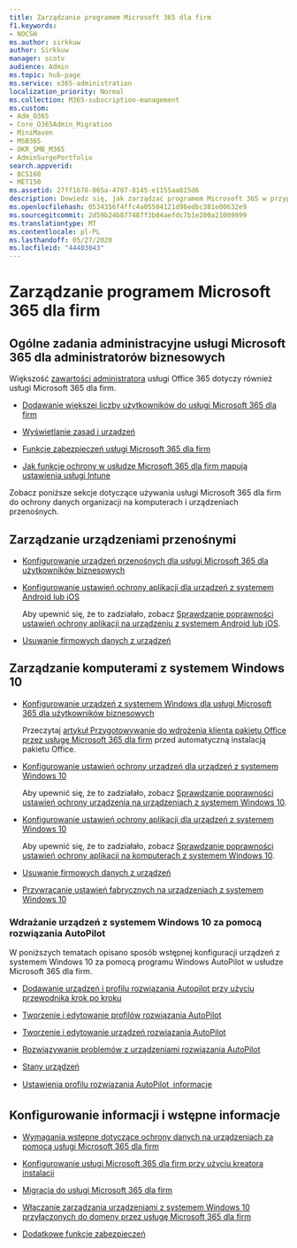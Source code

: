 ```yaml
---
title: Zarządzanie programem Microsoft 365 dla firm
f1.keywords:
- NOCSH
ms.author: sirkkuw
author: Sirkkuw
manager: scotv
audience: Admin
ms.topic: hub-page
ms.service: o365-administration
localization_priority: Normal
ms.collection: M365-subscription-management
ms.custom:
- Adm_O365
- Core_O365Admin_Migration
- MiniMaven
- MSB365
- OKR_SMB_M365
- AdminSurgePortfolio
search.appverid:
- BCS160
- MET150
ms.assetid: 27ff1678-865a-4707-8145-e1155aa815d6
description: Dowiedz się, jak zarządzać programem Microsoft 365 w przypadku zadań administratora związanych z firmą, urządzeń przenośnych, komputerów z systemem Windows 10 i wielu takich zadań.
ms.openlocfilehash: 0534356f4ffc4a05504121d96edbc381e00632e9
ms.sourcegitcommit: 2d59b24b877487f3b84aefdc7b1e200a21009999
ms.translationtype: MT
ms.contentlocale: pl-PL
ms.lasthandoff: 05/27/2020
ms.locfileid: "44403043"
---
```

# <a name="manage-microsoft-365-for-business"></a>Zarządzanie programem Microsoft 365 dla firm

## <a name="general-microsoft-365-for-business-admin-tasks"></a>Ogólne zadania administracyjne usługi Microsoft 365 dla administratorów biznesowych

Większość [zawartości administratora](https://docs.microsoft.com/office365/admin/admin-home) usługi Office 365 dotyczy również usługi Microsoft 365 dla firm.

- [Dodawanie większej liczby użytkowników do usługi Microsoft 365 dla firm](add-users-m365b.md)
    
- [Wyświetlanie zasad i urządzeń](view-policies-and-devices.md)
    
- [Funkcje zabezpieczeń usługi Microsoft 365 dla firm](security-features.md)
    
- [Jak funkcje ochrony w usłudze Microsoft 365 dla firm mapują ustawienia usługi Intune](map-protection-features-to-intune-settings.md)
    
Zobacz poniższe sekcje dotyczące używania usługi Microsoft 365 dla firm do ochrony danych organizacji na komputerach i urządzeniach przenośnych.
  
## <a name="manage-mobile-devices"></a>Zarządzanie urządzeniami przenośnymi

- [Konfigurowanie urządzeń przenośnych dla usługi Microsoft 365 dla użytkowników biznesowych](set-up-mobile-devices.md)
    
- [Konfigurowanie ustawień ochrony aplikacji dla urządzeń z systemem Android lub iOS](app-protection-settings-for-android-and-ios.md)
    
    Aby upewnić się, że to zadziałało, zobacz [Sprawdzanie poprawności ustawień ochrony aplikacji na urządzeniu z systemem Android lub iOS](validate-settings-on-android-or-ios.md). 
    
- [Usuwanie firmowych danych z urządzeń](remove-company-data.md)
    
## <a name="manage-windows-10-pcs"></a>Zarządzanie komputerami z systemem Windows 10

- [Konfigurowanie urządzeń z systemem Windows dla usługi Microsoft 365 dla użytkowników biznesowych](set-up-windows-devices.md)

    Przeczytaj [artykuł Przygotowywanie do wdrożenia klienta pakietu Office przez usługę Microsoft 365 dla firm](prepare-for-office-client-deployment.md) przed automatyczną instalacją pakietu Office. 
    
- [Konfigurowanie ustawień ochrony urządzeń dla urządzeń z systemem Windows 10](protection-settings-for-windows-10-pcs.md)
    
    Aby upewnić się, że to zadziałało, zobacz [Sprawdzanie poprawności ustawień ochrony urządzenia na urządzeniach z systemem Windows 10](validate-settings-on-windows-10-pcs.md). 
    
- [Konfigurowanie ustawień ochrony aplikacji dla urządzeń z systemem Windows 10](protection-settings-for-windows-10-devices.md)
    
    Aby upewnić się, że to zadziałało, zobacz [Sprawdzanie poprawności ustawień ochrony aplikacji na komputerach z systemem Windows 10](validate-protection-settings-on-windows-10-pcs.md). 
    
- [Usuwanie firmowych danych z urządzeń](remove-company-data.md)
    
- [Przywracanie ustawień fabrycznych na urządzeniach z systemem Windows 10](reset-devices-to-factory-settings.md)
    
### <a name="use-autopilot-to-deploy-windows-10-devices"></a>Wdrażanie urządzeń z systemem Windows 10 za pomocą rozwiązania AutoPilot

W poniższych tematach opisano sposób wstępnej konfiguracji urządzeń z systemem Windows 10 za pomocą programu Windows AutoPilot w usłudze Microsoft 365 dla firm.
  
- [Dodawanie urządzeń i profilu rozwiązania Autopilot przy użyciu przewodnika krok po kroku](add-autopilot-devices-and-profile.md)
    
- [Tworzenie i edytowanie profilów rozwiązania AutoPilot](create-and-edit-autopilot-profiles.md)
    
- [Tworzenie i edytowanie urządzeń rozwiązania AutoPilot](create-and-edit-autopilot-devices.md)
    
- [Rozwiązywanie problemów z urządzeniami rozwiązania AutoPilot](troubleshoot-autopilot-errors.md)
    
- [Stany urządzeń](device-states.md)
    
- [Ustawienia profilu rozwiązania AutoPilot  informacje](autopilot-profile-settings.md)
    
## <a name="set-up-and-prerequisite-information"></a>Konfigurowanie informacji i wstępne informacje

- [Wymagania wstępne dotyczące ochrony danych na urządzeniach za pomocą usługi Microsoft 365 dla firm](pre-requisites-for-data-protection.md)
    
- [Konfigurowanie usługi Microsoft 365 dla firm przy użyciu kreatora instalacji](set-up.md)
    
- [Migracja do usługi Microsoft 365 dla firm](migrate-to-microsoft-365-business.md)
    
- [Włączanie zarządzania urządzeniami z systemem Windows 10 przyłączonych do domeny przez usługę Microsoft 365 dla firm](manage-windows-devices.md)
    
- [Dodatkowe funkcje zabezpieczeń](security-features.md#additional-security-features)
